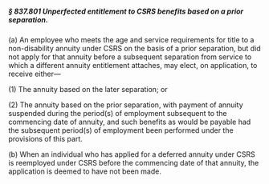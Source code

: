 ##### § 837.801 Unperfected entitlement to CSRS benefits based on a prior separation. #####

(a) An employee who meets the age and service requirements for title to a non-disability annuity under CSRS on the basis of a prior separation, but did not apply for that annuity before a subsequent separation from service to which a different annuity entitlement attaches, may elect, on application, to receive either—

(1) The annuity based on the later separation; or

(2) The annuity based on the prior separation, with payment of annuity suspended during the period(s) of employment subsequent to the commencing date of annuity, and such benefits as would be payable had the subsequent period(s) of employment been performed under the provisions of this part.

(b) When an individual who has applied for a deferred annuity under CSRS is reemployed under CSRS before the commencing date of that annuity, the application is deemed to have not been made.